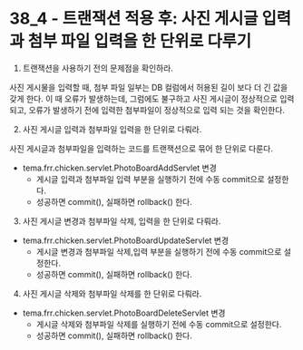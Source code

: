 # 38_4 - 트랜잭션 적용 후: 사진 게시글 입력과 첨부 파일 입력을 한 단위로 다루기
 
1) 트랜잭션을 사용하기 전의 문제점을 확인하라.
 
사진 게시물을 입력할 때,
첨부 파일 일부는 DB 컬럼에서 허용된 길이 보다 더 긴 값을 갖게 한다.
이 때 오류가 발생하는데, 그럼에도 불구하고 사진 게시글이 정상적으로 입력되고,
오류가 발생하기 전에 입력한 첨부파일이 정상적으로 입력 되는 것을 확인한다.
 
2) 사진 게시글 입력과 첨부파일 입력을 한 단위로 다뤄라.
 
사진 게시글과 첨부파일을 입력하는 코드를 트랜잭션으로 묶어 한 단위로 다룬다.
 
- tema.frr.chicken.servlet.PhotoBoardAddServlet 변경
  - 게시글 입력과 첨부파일 입력 부분을 실행하기 전에 수동 commit으로 설정한다.
  - 성공하면 commit(), 실패하면 rollback() 한다.
 
3) 사진 게시글 변경과 첨부파일 삭제, 입력을 한 단위로 다뤄라.
 
- tema.frr.chicken.servlet.PhotoBoardUpdateServlet 변경
  - 게시글 변경과 첨부파일 삭제,입력 부분을 실행하기 전에 수동 commit으로 설정한다.
  - 성공하면 commit(), 실패하면 rollback() 한다.
 
4) 사진 게시글 삭제와 첨부파일 삭제를 한 단위로 다뤄라.
 
- tema.frr.chicken.servlet.PhotoBoardDeleteServlet 변경
  - 게시글 삭제와 첨부파일 삭제를 실행하기 전에 수동 commit으로 설정한다.
  - 성공하면 commit(), 실패하면 rollback() 한다.
 
